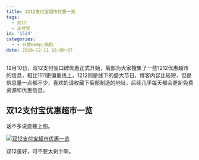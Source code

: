 ```yaml
---
title: 1212支付宝超市优惠一览
tags:
  - 双12
  - 支付宝
id: '1524'
categories:
  - - 日常&amp;搞机
date: 2016-12-11 16:09:07
---
```


12月10日，双12支付宝口碑优惠正式开始，菊部为大家搜集了一些1212优惠超市的信息，相比1111更偏重线上，1212则是线下的盛大节日，博客内容比较短，但是信息量一点都不少，喜欢的请收藏下菊部制造的地址，后续几乎每天都会更新免费资源和优惠信息。

## 双12支付宝优惠超市一览

话不多说直接上图。

[![双12支付宝超市优惠一览](https://www.jubuzz.com/usr/uploads/2016/12/1553837330.jpg "双12支付宝超市优惠一览")](https://www.jubuzz.com/usr/uploads/2016/12/1553837330.jpg)

双12虽好，可不要太剁手啊。